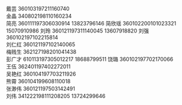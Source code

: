 
戴芸    360103197211160740      
金晶    340802198110160234      
简亮    360111197306030914  13823796146 
简欣瑶   360102200101023321  15070910986 
刘玲    360121197311140045  13607918820 
刘强    360102197102215814      
刘仁红   360121197102140065      
梅贱生   362127198201041438      
彭广才   610113197305012217  18688799511 
饶璐    360102197702170066      
王伍    362401197402272011      
吴艳红   360104197703211926      
熊霄    360104199608110018      
张渺伟   360121197503142491     
刘伟    341222198111208205  13724299646

